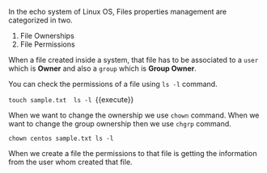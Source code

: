 In the echo system of Linux OS, Files properties management are categorized in two.

  1. File Ownerships
  2. File Permissions 


When a file created inside a system, that file has to be associated to a `user` which is **Owner** and also a `group` which is **Group Owner**.

You can check the permissions of a file using `ls -l` command.

`
touch sample.txt 
ls -l 
`{{execute}}

When we want to change the ownership we use `chown` command.
When we want to change the group ownership then we use `chgrp` command.

`
chown centos sample.txt
ls -l 
`

When we create a file the permissions to that file is getting the information from the user whom created that file. 